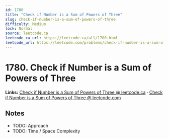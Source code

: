 ```yaml
--- 
id: 1780
title: "Check if Number is a Sum of Powers of Three"
slug: check-if-number-is-a-sum-of-powers-of-three
difficulty: Medium
lock: Normal
source: leetcode.ca
leetcode_ca_url: https://leetcode.ca/all/1780.html
leetcode_url: https://leetcode.com/problems/check-if-number-is-a-sum-of-powers-of-three/
---
```


# 1780. Check if Number is a Sum of Powers of Three

**Links:** [Check if Number is a Sum of Powers of Three @ leetcode.ca](https://leetcode.ca/all/1780.html) · [Check if Number is a Sum of Powers of Three @ leetcode.com](https://leetcode.com/problems/check-if-number-is-a-sum-of-powers-of-three/)

## Notes
- TODO: Approach
- TODO: Time / Space Complexity
